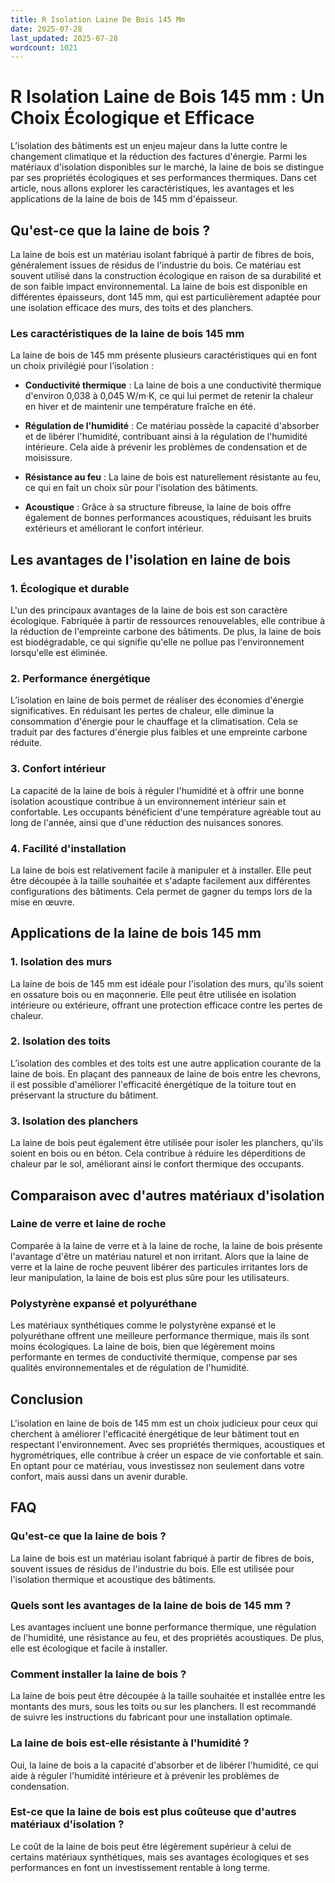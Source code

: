 ```yaml
---
title: R Isolation Laine De Bois 145 Mm
date: 2025-07-28
last_updated: 2025-07-28
wordcount: 1021
---
```


# R Isolation Laine de Bois 145 mm : Un Choix Écologique et Efficace

L’isolation des bâtiments est un enjeu majeur dans la lutte contre le changement climatique et la réduction des factures d'énergie. Parmi les matériaux d'isolation disponibles sur le marché, la laine de bois se distingue par ses propriétés écologiques et ses performances thermiques. Dans cet article, nous allons explorer les caractéristiques, les avantages et les applications de la laine de bois de 145 mm d'épaisseur.

## Qu'est-ce que la laine de bois ?

La laine de bois est un matériau isolant fabriqué à partir de fibres de bois, généralement issues de résidus de l'industrie du bois. Ce matériau est souvent utilisé dans la construction écologique en raison de sa durabilité et de son faible impact environnemental. La laine de bois est disponible en différentes épaisseurs, dont 145 mm, qui est particulièrement adaptée pour une isolation efficace des murs, des toits et des planchers.

### Les caractéristiques de la laine de bois 145 mm

La laine de bois de 145 mm présente plusieurs caractéristiques qui en font un choix privilégié pour l’isolation :

- **Conductivité thermique** : La laine de bois a une conductivité thermique d'environ 0,038 à 0,045 W/m·K, ce qui lui permet de retenir la chaleur en hiver et de maintenir une température fraîche en été.
  
- **Régulation de l'humidité** : Ce matériau possède la capacité d'absorber et de libérer l'humidité, contribuant ainsi à la régulation de l'humidité intérieure. Cela aide à prévenir les problèmes de condensation et de moisissure.

- **Résistance au feu** : La laine de bois est naturellement résistante au feu, ce qui en fait un choix sûr pour l'isolation des bâtiments.

- **Acoustique** : Grâce à sa structure fibreuse, la laine de bois offre également de bonnes performances acoustiques, réduisant les bruits extérieurs et améliorant le confort intérieur.

## Les avantages de l'isolation en laine de bois

### 1. Écologique et durable

L'un des principaux avantages de la laine de bois est son caractère écologique. Fabriquée à partir de ressources renouvelables, elle contribue à la réduction de l'empreinte carbone des bâtiments. De plus, la laine de bois est biodégradable, ce qui signifie qu'elle ne pollue pas l'environnement lorsqu'elle est éliminée.

### 2. Performance énergétique

L’isolation en laine de bois permet de réaliser des économies d'énergie significatives. En réduisant les pertes de chaleur, elle diminue la consommation d'énergie pour le chauffage et la climatisation. Cela se traduit par des factures d'énergie plus faibles et une empreinte carbone réduite.

### 3. Confort intérieur

La capacité de la laine de bois à réguler l'humidité et à offrir une bonne isolation acoustique contribue à un environnement intérieur sain et confortable. Les occupants bénéficient d'une température agréable tout au long de l'année, ainsi que d'une réduction des nuisances sonores.

### 4. Facilité d'installation

La laine de bois est relativement facile à manipuler et à installer. Elle peut être découpée à la taille souhaitée et s'adapte facilement aux différentes configurations des bâtiments. Cela permet de gagner du temps lors de la mise en œuvre.

## Applications de la laine de bois 145 mm

### 1. Isolation des murs

La laine de bois de 145 mm est idéale pour l'isolation des murs, qu'ils soient en ossature bois ou en maçonnerie. Elle peut être utilisée en isolation intérieure ou extérieure, offrant une protection efficace contre les pertes de chaleur.

### 2. Isolation des toits

L’isolation des combles et des toits est une autre application courante de la laine de bois. En plaçant des panneaux de laine de bois entre les chevrons, il est possible d'améliorer l'efficacité énergétique de la toiture tout en préservant la structure du bâtiment.

### 3. Isolation des planchers

La laine de bois peut également être utilisée pour isoler les planchers, qu'ils soient en bois ou en béton. Cela contribue à réduire les déperditions de chaleur par le sol, améliorant ainsi le confort thermique des occupants.

## Comparaison avec d'autres matériaux d'isolation

### Laine de verre et laine de roche

Comparée à la laine de verre et à la laine de roche, la laine de bois présente l'avantage d'être un matériau naturel et non irritant. Alors que la laine de verre et la laine de roche peuvent libérer des particules irritantes lors de leur manipulation, la laine de bois est plus sûre pour les utilisateurs.

### Polystyrène expansé et polyuréthane

Les matériaux synthétiques comme le polystyrène expansé et le polyuréthane offrent une meilleure performance thermique, mais ils sont moins écologiques. La laine de bois, bien que légèrement moins performante en termes de conductivité thermique, compense par ses qualités environnementales et de régulation de l'humidité.

## Conclusion

L'isolation en laine de bois de 145 mm est un choix judicieux pour ceux qui cherchent à améliorer l'efficacité énergétique de leur bâtiment tout en respectant l'environnement. Avec ses propriétés thermiques, acoustiques et hygrométriques, elle contribue à créer un espace de vie confortable et sain. En optant pour ce matériau, vous investissez non seulement dans votre confort, mais aussi dans un avenir durable.

## FAQ

### Qu'est-ce que la laine de bois ?

La laine de bois est un matériau isolant fabriqué à partir de fibres de bois, souvent issues de résidus de l'industrie du bois. Elle est utilisée pour l'isolation thermique et acoustique des bâtiments.

### Quels sont les avantages de la laine de bois de 145 mm ?

Les avantages incluent une bonne performance thermique, une régulation de l'humidité, une résistance au feu, et des propriétés acoustiques. De plus, elle est écologique et facile à installer.

### Comment installer la laine de bois ?

La laine de bois peut être découpée à la taille souhaitée et installée entre les montants des murs, sous les toits ou sur les planchers. Il est recommandé de suivre les instructions du fabricant pour une installation optimale.

### La laine de bois est-elle résistante à l'humidité ?

Oui, la laine de bois a la capacité d'absorber et de libérer l'humidité, ce qui aide à réguler l'humidité intérieure et à prévenir les problèmes de condensation.

### Est-ce que la laine de bois est plus coûteuse que d'autres matériaux d'isolation ?

Le coût de la laine de bois peut être légèrement supérieur à celui de certains matériaux synthétiques, mais ses avantages écologiques et ses performances en font un investissement rentable à long terme.